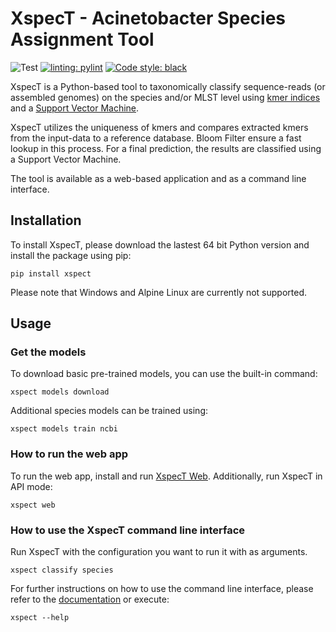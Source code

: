 # XspecT - Acinetobacter Species Assignment Tool
<!-- start intro -->
![Test](https://github.com/bionf/xspect2/actions/workflows/test.yml/badge.svg)
[![linting: pylint](https://img.shields.io/badge/linting-pylint-yellowgreen)](https://github.com/pylint-dev/pylint)
[![Code style: black](https://img.shields.io/badge/code%20style-black-000000.svg)](https://github.com/psf/black)

XspecT is a Python-based tool to taxonomically classify sequence-reads (or assembled genomes) on the species and/or MLST level using [kmer indices] and a [Support Vector Machine].

XspecT utilizes the uniqueness of kmers and compares extracted kmers from the input-data to a reference database. Bloom Filter ensure a fast lookup in this process. For a final prediction, the results are classified using a Support Vector Machine.

The tool is available as a web-based application and as a command line interface.

[kmer indices]: https://arxiv.org/abs/1905.09624
[Support Vector Machine]: https://en.wikipedia.org/wiki/Support-vector_machine
<!-- end intro -->

<!-- start quickstart -->
## Installation
To install XspecT, please download the lastest 64 bit Python version and install the package using pip:
```
pip install xspect
```
Please note that Windows and Alpine Linux are currently not supported.

## Usage
### Get the models
To download basic pre-trained models, you can use the built-in command:
```
xspect models download
```
Additional species models can be trained using:
```
xspect models train ncbi
```

### How to run the web app
To run the web app, install and run [XspecT Web](https://github.com/aromberg/xspect-web). Additionally, run XspecT in API mode:
```
xspect web
```

### How to use the XspecT command line interface
Run XspecT with the configuration you want to run it with as arguments.
```
xspect classify species
```
For further instructions on how to use the command line interface, please refer to the [documentation] or execute:
```
xspect --help
```
[documentation]: https://bionf.github.io/XspecT2/cli.html
<!-- end quickstart -->